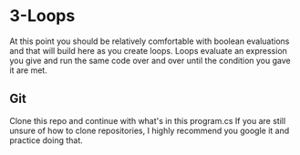 # 3-Loops
At this point you should be relatively comfortable with boolean evaluations and that will build here as you create loops.  Loops evaluate an expression you give and run the same code over and over until the condition you gave it are met.

## Git
Clone this repo and continue with what's in this program.cs  If you are still unsure of how to clone repositories, I highly recommend you google it and practice doing that.